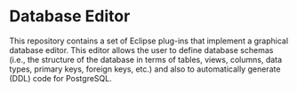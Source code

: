# Database Editor

This repository contains a set of Eclipse plug-ins that implement a graphical database editor. This
editor allows the user to define database schemas (i.e., the structure of the database in terms of
tables, views, columns, data types, primary keys, foreign keys, etc.) and also to automatically generate
(DDL) code for PostgreSQL.
